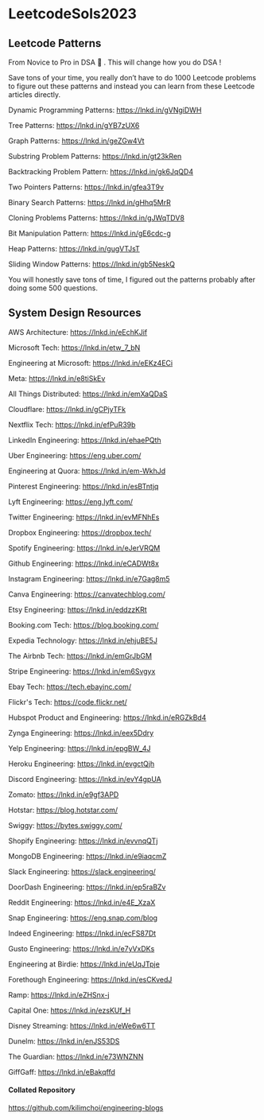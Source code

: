 # LeetcodeSols2023

## Leetcode Patterns 

From Novice to Pro in DSA 🚀 . This will change how you do DSA !

Save tons of your time, you really don’t have to do 1000 Leetcode problems to figure out these patterns and instead you can learn from these Leetcode articles directly.

Dynamic Programming Patterns: https://lnkd.in/gVNgiDWH

Tree Patterns: https://lnkd.in/gYB7zUX6

Graph Patterns: https://lnkd.in/geZGw4Vt

Substring Problem Patterns: https://lnkd.in/gt23kRen

Backtracking Problem Pattern: https://lnkd.in/gk6JqQD4

Two Pointers Patterns: https://lnkd.in/gfea3T9v

Binary Search Patterns: https://lnkd.in/gHhq5MrR

Cloning Problems Patterns: https://lnkd.in/gJWqTDV8

Bit Manipulation Pattern: https://lnkd.in/gE6cdc-g

Heap Patterns: https://lnkd.in/gugVTJsT

Sliding Window Patterns: https://lnkd.in/gb5NeskQ

You will honestly save tons of time, I figured out the patterns probably after doing some 500 questions.


## System Design Resources

AWS Architecture: https://lnkd.in/eEchKJif

Microsoft Tech: https://lnkd.in/etw_7_bN

Engineering at Microsoft: https://lnkd.in/eEKz4ECi

Meta: https://lnkd.in/e8tiSkEv

All Things Distributed: https://lnkd.in/emXaQDaS

Cloudflare: https://lnkd.in/gCPjyTFk

Nextflix Tech: https://lnkd.in/efPuR39b

LinkedIn Engineering: https://lnkd.in/ehaePQth

Uber Engineering: https://eng.uber.com/

Engineering at Quora: https://lnkd.in/em-WkhJd

Pinterest Engineering: https://lnkd.in/esBTntjq

Lyft Engineering: https://eng.lyft.com/

Twitter Engineering: https://lnkd.in/evMFNhEs

Dropbox Engineering: https://dropbox.tech/

Spotify Engineering: https://lnkd.in/eJerVRQM

Github Engineering: https://lnkd.in/eCADWt8x

Instagram Engineering: https://lnkd.in/e7Gag8m5

Canva Engineering: https://canvatechblog.com/

Etsy Engineering: https://lnkd.in/eddzzKRt

Booking.com Tech: https://blog.booking.com/

Expedia Technology: https://lnkd.in/ehjuBE5J

The Airbnb Tech: https://lnkd.in/emGrJbGM

Stripe Engineering: https://lnkd.in/em6Svgyx

Ebay Tech: https://tech.ebayinc.com/

Flickr's Tech: https://code.flickr.net/

Hubspot Product and Engineering: https://lnkd.in/eRGZkBd4

Zynga Engineering: https://lnkd.in/eex5Ddry

Yelp Engineering: https://lnkd.in/epgBW_4J

Heroku Engineering: https://lnkd.in/evgctQjh

Discord Engineering: https://lnkd.in/evY4gpUA

Zomato: https://lnkd.in/e9gf3APD

Hotstar: https://blog.hotstar.com/

Swiggy: https://bytes.swiggy.com/

Shopify Engineering: https://lnkd.in/evvnqQTj

MongoDB Engineering: https://lnkd.in/e9iaqcmZ

Slack Engineering: https://slack.engineering/

DoorDash Engineering: https://lnkd.in/ep5raBZv

Reddit Engineering: https://lnkd.in/e4E_XzaX

Snap Engineering: https://eng.snap.com/blog

Indeed Engineering: https://lnkd.in/ecFS87Dt

Gusto Engineering: https://lnkd.in/e7yVxDKs

Engineering at Birdie: https://lnkd.in/eUqJTpje

Forethough Engineering: https://lnkd.in/esCKvedJ

Ramp: https://lnkd.in/eZHSnx-j

Capital One: https://lnkd.in/ezsKUf_H

Disney Streaming: https://lnkd.in/eWe6w6TT

Dunelm: https://lnkd.in/enJS53DS

The Guardian: https://lnkd.in/e73WNZNN

GiffGaff: https://lnkd.in/eBakqffd

#### Collated Repository
https://github.com/kilimchoi/engineering-blogs